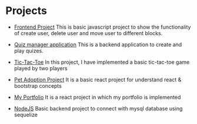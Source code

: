 # Projects

* [Frontend Project](./Project-Forntend%20JS/readme.md)
    This is basic javascript project to show the functionality of create user, delete user and move user to different blocks.

* [Quiz manager application](./Quiz-Manager-App/readme.md)
    This is a backend application to create and play quizes.
    
* [Tic-Tac-Toe](./tic-tac-toe/README.md) 
    In this project, I have implemented a basic tic-tac-toe game played by two players
    
* [Pet Adoption Project](./React-Project-Pet-Adoption/my-project/README.md)
     It is a basic react project for understand react & bootstrap concepts

* [My Portfolio](./my-portfolio/README.md)
     It is a react project in which my portfolio is implemented

* [NodeJS](./NodeJS/readme.md)
    Basic backend project to connect with mysql database using sequelize